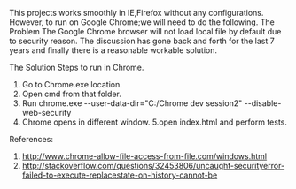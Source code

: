 This projects works smoothly in IE,Firefox without any configurations.
However, to run on Google Chrome;we will need to do the following.
The Problem
The Google Chrome browser will not load local file by default due to security reason. The discussion has gone back and forth for the last 7 years and finally there is a reasonable workable solution.

The Solution
Steps to run in Chrome.
1. Go to Chrome.exe location.
2. Open cmd from that folder. 
3. Run chrome.exe --user-data-dir="C:/Chrome dev session2" --disable-web-security
4. Chrome opens in different window.
5.open index.html and perform tests.

References:
1. http://www.chrome-allow-file-access-from-file.com/windows.html
2. http://stackoverflow.com/questions/32453806/uncaught-securityerror-failed-to-execute-replacestate-on-history-cannot-be